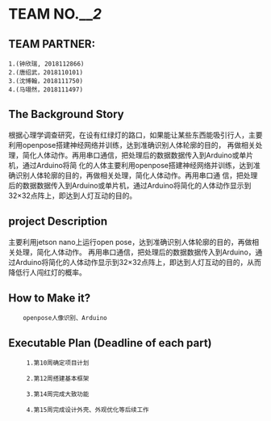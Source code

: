 # TEAM NO._______2_____

## **TEAM PARTNER:**
	1.(钟欣瑞, 2018112866)
	2.(唐绍武，2018110101)
	3.(沈博翰，2018111750)
	4.(马翊然，2018111497)

## **The Background Story**

   根据心理学调查研究，在设有红绿灯的路口，如果能让某些东西能吸引行人，主要利用openpose搭建神经网络并训练，达到准确识别人体轮廓的目的，
   再做相关处理，简化人体动作。再用串口通信，把处理后的数据数据传入到Arduino或单片机，通过Arduino将简
   化的人体主要利用openpose搭建神经网络并训练，达到准确识别人体轮廓的目的，再做相关处理，简化人体动作。再用串口通
   信，把处理后的数据数据传入到Arduino或单片机，通过Arduino将简化的人体动作显示到32×32点阵上，即达到人灯互动的目的。

## **project Description**

主要利用jetson nano上运行open pose，达到准确识别人体轮廓的目的，再做相关处理，简化人体动作。
再用串口通信，把处理后的数据数据传入到Arduino，通过Arduino将简化的人体动作显示到32×32点阵上，即达到人灯互动的目的，从而降低行人闯红灯的概率。

## **How to Make it?**

        openpose人像识别、Arduino

## **Executable Plan (Deadline of each part)**
	
	     1.第10周确定项目计划
	
	     2.第12周搭建基本框架
	
 	     3.第14周完成大致功能
	
	     4.第15周完成设计外壳、外观优化等后续工作
